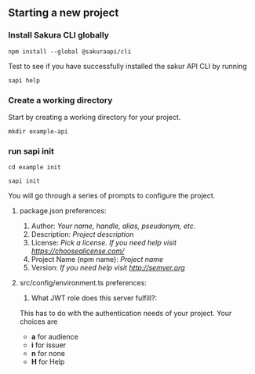 ## Starting a new project
### Install Sakura CLI globally
`npm install --global @sakuraapi/cli`

Test to see if you have successfully installed the sakur API CLI by running 

`sapi help`
### Create a working directory
Start by creating a working directory for your project.

`mkdir example-api`
### run sapi init
`cd example init`

`sapi init`

You will go through a series of prompts to configure the project.  

1. package.json preferences:
    1. Author: 
_Your name, handle, alias, pseudonym, etc._
    1. Description: _Project description_
    1. License: _Pick a license.  If you need help visit <https://choosealicense.com/>_
    1. Project Name (npm name): _Project name_
    1. Version: _If you need help visit <http://semver.org>_
2. src/config/environment.ts preferences:
    1. What JWT role does this server fulfill?: 
    
    This has to do with the authentication needs of your project.  Your choices are 
    * __a__ for audience
    * __i__ for issuer
    * __n__ for none
    * __H__ for Help
    
  
    
